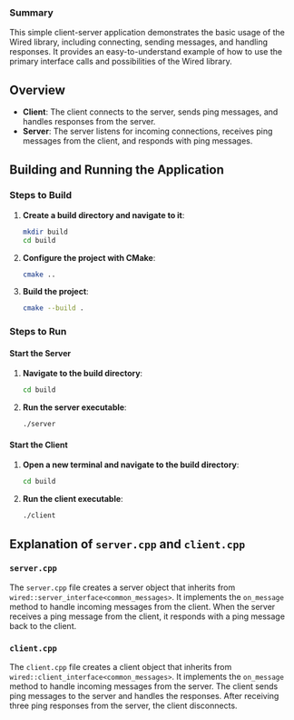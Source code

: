 ### Summary

This simple client-server application demonstrates the basic usage of the Wired library, including connecting, sending messages, and handling responses. It provides an easy-to-understand example of how to use the primary interface calls and possibilities of the Wired library.

## Overview

- **Client**: The client connects to the server, sends ping messages, and handles responses from the server.
- **Server**: The server listens for incoming connections, receives ping messages from the client, and responds with ping messages.

## Building and Running the Application

### Steps to Build

1. **Create a build directory and navigate to it**:

   ```sh
   mkdir build
   cd build
   ```

2. **Configure the project with CMake**:

   ```sh
   cmake ..
   ```

3. **Build the project**:

   ```sh
   cmake --build . 
   ```

### Steps to Run

#### Start the Server

1. **Navigate to the build directory**:

   ```sh
   cd build
   ```

2. **Run the server executable**:

   ```sh
   ./server
   ```

#### Start the Client

1. **Open a new terminal and navigate to the build directory**:

   ```sh
   cd build
   ```

2. **Run the client executable**:

   ```sh
   ./client
   ```

## Explanation of `server.cpp` and `client.cpp`

### `server.cpp`

The `server.cpp` file creates a server object that inherits from `wired::server_interface<common_messages>`. It implements the `on_message` method to handle incoming messages from the client. When the server receives a ping message from the client, it responds with a ping message back to the client.

### `client.cpp`

The `client.cpp` file creates a client object that inherits from `wired::client_interface<common_messages>`. It implements the `on_message` method to handle incoming messages from the server. The client sends ping messages to the server and handles the responses. After receiving three ping responses from the server, the client disconnects.

